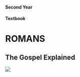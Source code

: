 #### Second Year

#### Textbook

# ROMANS

## The Gospel Explained

<img src="https://bible.exchange/assets/img/be_logo.png" id="be-logo"/>

